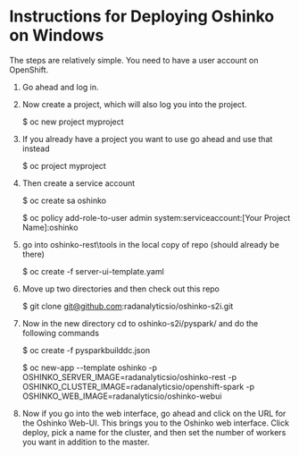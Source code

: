Instructions for Deploying Oshinko on Windows
=====================
The steps are relatively simple. You need to have a user account on OpenShift.  

1. Go ahead and log in.
2. Now create a project, which will also log you into the project.

    $ oc new project myproject

3. If you already have a project you want to use go ahead and use that instead

    $ oc project myproject

4. Then create a service account

   $ oc create sa oshinko

   $ oc policy add-role-to-user admin system:serviceaccount:[Your Project Name]:oshinko

5. go into oshinko-rest\tools in the local copy of repo (should already be there)

    $ oc create -f server-ui-template.yaml

6. Move up two directories and then check out this repo

   $ git clone git@github.com:radanalyticsio/oshinko-s2i.git

7. Now in the new directory cd to oshinko-s2i/pyspark/ and do the following commands

    $ oc create -f pysparkbuilddc.json

    $ oc new-app --template oshinko -p OSHINKO_SERVER_IMAGE=radanalyticsio/oshinko-rest -p OSHINKO_CLUSTER_IMAGE=radanalyticsio/openshift-spark -p OSHINKO_WEB_IMAGE=radanalyticsio/oshinko-webui

8. Now if you go into the web interface, go ahead and click on the URL for the Oshinko Web-UI. This brings you to the Oshinko web interface. Click deploy, pick a name for the cluster, and then set the number of workers you want in addition to the master.
